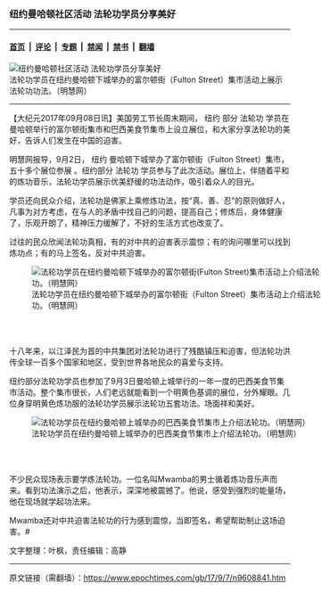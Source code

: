 ### 纽约曼哈顿社区活动 法轮功学员分享美好

---

#### [首页](../../../..?n9608841) &nbsp;|&nbsp; [评论](../../../../../epoch-comment?n9608841) &nbsp;|&nbsp; [专题](../../../../../epoch-special?n9608841) &nbsp;|&nbsp; [禁闻](../../../../../epoch-news?n9608841) &nbsp;|&nbsp; [禁书](../../../../../books?n9608841) &nbsp;|&nbsp; [翻墙](https://github.com/gfw-breaker/nogfw/blob/master/README.md?n9608841)


<div><img alt="纽约曼哈顿社区活动 法轮功学员分享美好" class="attachment-djy_600_400 size-djy_600_400 wp-post-image" src="https://i.epochtimes.com/assets/uploads/2017/09/aa-1-600x400.jpg"/>
<div class="caption">
 法轮功学员在纽约曼哈顿下城举办的富尔顿街（Fulton Street）集市活动上展示法轮功功法。（明慧网）
</div></div><hr/><div class="post_content" id="artbody" itemprop="articleBody">
 <!-- article content begin -->
 <p>
  【大纪元2017年09月08日讯】美国劳工节长周末期间，
  <ok href="https://www.epochtimes.com/gb/tag/%E7%BA%BD%E7%BA%A6.html">
   纽约
  </ok>
  部分
  <ok href="https://www.epochtimes.com/gb/tag/%E6%B3%95%E8%BD%AE%E5%8A%9F.html">
   法轮功
  </ok>
  学员在曼哈顿举行的富尔顿街集市和巴西美食节集市上设立展位，和大家分享法轮功的美好，告诉人们发生在中国的迫害。
 </p>
 <p>
  明慧网报导，9月2日，
  <ok href="https://www.epochtimes.com/gb/tag/%E7%BA%BD%E7%BA%A6.html">
   纽约
  </ok>
  曼哈顿下城举办了富尔顿街（Fulton Street）集市，五十多个展位参展 。纽约部分
  <ok href="https://www.epochtimes.com/gb/tag/%E6%B3%95%E8%BD%AE%E5%8A%9F.html">
   法轮功
  </ok>
  学员参与了此次活动。展位上，伴随着平和的炼功音乐，法轮功学员展示优美舒缓的功法动作，吸引着众人的目光。
 </p>
 <p>
  学员还向民众介绍，法轮功是佛家上乘修炼功法，按“真、善、忍”的原则做好人，凡事为对方考虑，在与人的矛盾中找自己的问题，提高自己；修炼后，身体健康了，乐观开朗了，精神压力缓解了，不好的生活方式也改变了。
 </p>
 <p>
  过往的民众欣闻法轮功真相，有的对中共的迫害表示震惊；有的询问哪里可以找到炼功点；有的马上签名，反对中共迫害。
 </p>
 <figure class="wp-caption aligncenter" style="width: 533px">
  <ok href="http://www.minghui.org/mh/article_images/2017-9-6-minghui-falun-gong-newyork-01.jpg" target="_blank">
   <img alt="法轮功学员在纽约曼哈顿下城举办的富尔顿街(Fulton Street)集市活动上介绍法轮功。（明慧网）" class="size-large" src="//www.minghui.org/mh/article_images/2017-9-6-minghui-falun-gong-newyork-01.jpg"/>
  </ok>
  <br/><figcaption class="wp-caption-text">
   法轮功学员在纽约曼哈顿下城举办的富尔顿街（Fulton Street）集市活动上介绍法轮功。（明慧网）
  </figcaption><br/>
 </figure><br/>
 <p>
  十八年来，以江泽民为首的中共集团对法轮功进行了残酷镇压和迫害，但法轮功洪传全球一百多个国家和地区，受到世界各地民众的喜爱与支持。
 </p>
 <p>
  纽约部分法轮功学员也参加了9月3日曼哈顿上城举行的一年一度的巴西美食节集市活动。整个集市很长，人们老远就能看到一个明黄色基调的展位，分外耀眼。几位身穿明黄色炼功服的法轮功学员展示法轮功五套功法。场面祥和美好。
 </p>
 <figure class="wp-caption aligncenter" style="width: 533px">
  <ok href="http://www.minghui.org/mh/article_images/2017-9-6-minghui-falun-gong-newyork-03.jpg" target="_blank">
   <img alt="法轮功学员在纽约曼哈顿上城举办的巴西美食节集市上介绍法轮功。（明慧网）" class="size-large" src="//www.minghui.org/mh/article_images/2017-9-6-minghui-falun-gong-newyork-03.jpg"/>
  </ok>
  <br/><figcaption class="wp-caption-text">
   法轮功学员在纽约曼哈顿上城举办的巴西美食节集市上介绍法轮功。（明慧网）
  </figcaption><br/>
 </figure><br/>
 <p>
  不少民众现场表示要学炼法轮功。一位名叫Mwamba的男士循着炼功音乐声而来。看到功法演示之后，他表示，深深地被震撼了。他说，感受到强烈的能量场，他在现场就学起功法来。
 </p>
 <p>
  Mwamba还对中共迫害法轮功的行为感到震惊，当即签名，希望帮助制止这场迫害。#
 </p>
 <p>
  文字整理：叶枫，责任编辑：高静
 </p>
 <!-- article content end -->
 <div id="below_article_ad">
 </div>
</div>


---

原文链接（需翻墙）：https://www.epochtimes.com/gb/17/9/7/n9608841.htm